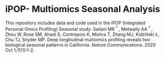 # iPOP- Multiomics Seasonal Analysis

This repository includes data and code used in the iPOP (Integrated Personal Omics Profiling) Seasonal study:
Sailani MR <sup> * </sup>, Metwally AA <sup> * </sup>, Zhou W, Rose SM, Ahadi S, Contrepois K, Mishra T, Zhang MJ, Kidziński Ł, Chu TJ, Snyder MP. Deep longitudinal multiomics profiling reveals two biological seasonal patterns in California. _Nature Communications_. 2020 Oct 1;11(1):1-2.
